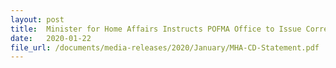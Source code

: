```yaml
---
layout: post
title:  Minister for Home Affairs Instructs POFMA Office to Issue Correction Directions
date:   2020-01-22
file_url: /documents/media-releases/2020/January/MHA-CD-Statement.pdf
---
```

